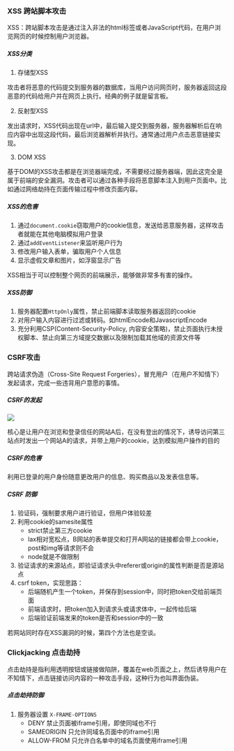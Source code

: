 ### XSS 跨站脚本攻击

XSS：跨站脚本攻击是通过注入非法的html标签或者JavaScript代码，在用户浏览网页的时候控制用户浏览器。

##### XSS分类

1. 存储型XSS

攻击者将恶意的代码提交到服务器的数据库，当用户访问网页时，服务器返回这段恶意的代码给用户并在网页上执行。经典的例子就是留言板。

2. 反射型XSS

发出请求时，XSS代码出现在url中，最后输入提交到服务器，服务器解析后在响应内容中出现这段代码，最后浏览器解析并执行。通常通过用户点击恶意链接实现。


3. DOM XSS

基于DOM的XSS攻击都是在浏览器端完成，不需要经过服务器端，因此这完全是属于前端的安全漏洞。攻击者可以通过各种手段将恶意脚本注入到用户页面中。比如通过网络劫持在页面传输过程中修改页面内容。

##### XSS的危害

1. 通过`document.cookie`窃取用户的cookie信息，发送给恶意服务器，这样攻击者就能在其他电脑模拟用户登录
2. 通过`addEventListener`来监听用户行为
3. 修改用户输入表单，骗取用户个人信息
4. 显示虚假文章和图片，如浮窗显示广告

XSS相当于可以控制整个网页的前端展示，能够做非常多有害的操作。

##### XSS防御

1. 服务器配置`HttpOnly`属性，禁止前端脚本读取服务器返回的cookie
2. 对用户输入内容进行过滤或转码。如htmlEncode和JavascriptEncode
3. 充分利用CSP(Content-Security-Policy, 内容安全策略)，禁止页面执行未授权脚本、禁止向第三方域提交数据以及限制加载其他域的资源文件等

### CSRF攻击

跨站请求伪造（Cross-Site Request Forgeries），冒充用户（在用户不知情下）发起请求，完成一些违背用户意愿的事情。

##### CSRF的发起

![](https://user-gold-cdn.xitu.io/2017/10/11/ea16ef6642f4e35b5beca485a8847781?imageView2/0/w/1280/h/960/format/webp/ignore-error/1)

核心是让用户在浏览和登录信任的网站A后，在没有登出的情况下，诱导访问第三站点时发出一个网站A的请求，并带上用户的cookie，达到模拟用户操作的目的


##### CSRF的危害

利用已登录的用户身份随意更改用户的信息、购买商品以及发表信息等。

##### CSRF 防御

1. 验证码，强制要求用户进行验证，但用户体验较差
2. 利用cookie的samesite属性
    - strict禁止第三方cookie
    - lax相对宽松点，B网站的表单提交和打开A网站的链接都会带上cookie，post和img等请求则不会
    - node就是不做限制
3. 验证请求的来源站点，即验证请求头中referer或origin的属性判断是否是源站点
4. csrf token，实现思路：
    - 后端随机产生一个token，并保存到session中，同时把token交给前端页面
    - 前端请求时，把token加入到请求头或请求体中，一起传给后端
    - 后端验证前端发来的token是否和session中的一致

若网站同时存在XSS漏洞的时候，第四个方法也是空谈。

### Clickjacking 点击劫持

点击劫持是指利用透明按钮或链接做陷阱，覆盖在web页面之上，然后诱导用户在不知情下，点击链接访问内容的一种攻击手段，这种行为也叫界面伪装。

##### 点击劫持防御

1. 服务器设置 `X-FRAME-OPTIONS`
    - DENY 禁止页面被iframe引用，即使同域也不行
    - SAMEORIGIN 只允许同域名页面中的iframe引用
    - ALLOW-FROM 只允许白名单中的域名页面使用iframe引用
